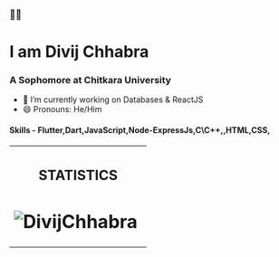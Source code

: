 ### 👋🏻

# I am Divij Chhabra
### A Sophomore at Chitkara University


- 🔭 I’m currently working on Databases & ReactJS
- 😄 Pronouns: He/Him
#### Skills - Flutter,Dart,JavaScript,Node-ExpressJs,C\C++,,HTML,CSS,

<table><tr><th><h2 align="center">STATISTICS
<h1 align="center"><img align="center" src="https://github-readme-stats.vercel.app/api/top-langs/?username=Divijcode&layout=compact&hide=html" alt="DivijChhabra" />&nbsp;</h1></th></tr></table>

